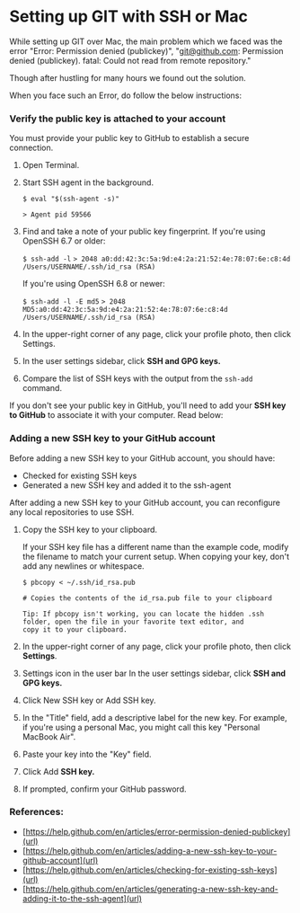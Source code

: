 # Setting up GIT with SSH or Mac

While setting up GIT over Mac, the main problem which we faced was the error "Error: Permission denied (publickey)", "git@github.com: Permission denied (publickey).
fatal: Could not read from remote repository."
 
 Though after hustling for many hours we found out the solution.
 
 When you face such an Error, do follow the below instructions:
 
 
### Verify the public key is attached to your account

You must provide your public key to GitHub to establish a secure connection.

1. Open Terminal.

2. Start SSH agent in the background.

   ``$ eval "$(ssh-agent -s)"``

   ``> Agent pid 59566``
   
3. Find and take a note of your public key fingerprint. If you're using OpenSSH 6.7 or older:

   ``$ ssh-add -l``
   ``> 2048 a0:dd:42:3c:5a:9d:e4:2a:21:52:4e:78:07:6e:c8:4d /Users/USERNAME/.ssh/id_rsa (RSA)``
   
   If you're using OpenSSH 6.8 or newer:

   ``$ ssh-add -l -E md5``
   ``> 2048 MD5:a0:dd:42:3c:5a:9d:e4:2a:21:52:4e:78:07:6e:c8:4d /Users/USERNAME/.ssh/id_rsa (RSA)``
   
4. In the upper-right corner of any page, click your profile photo, then click Settings.


5. In the user settings sidebar, click **SSH and GPG keys.**

6. Compare the list of SSH keys with the output from the ``ssh-add`` command.


If you don't see your public key in GitHub, you'll need to add your **SSH key to GitHub** to associate it with your computer. Read below:

### Adding a new SSH key to your GitHub account

Before adding a new SSH key to your GitHub account, you should have:

- Checked for existing SSH keys
- Generated a new SSH key and added it to the ssh-agent

After adding a new SSH key to your GitHub account, you can reconfigure any local repositories to use SSH.

1. Copy the SSH key to your clipboard.

    If your SSH key file has a different name than the example code, modify the filename to match your current setup. When       copying your key, don't add any newlines or whitespace.

    ``$ pbcopy < ~/.ssh/id_rsa.pub``
    
    ``# Copies the contents of the id_rsa.pub file to your clipboard``
    
    ``Tip: If pbcopy isn't working, you can locate the hidden .ssh folder, open the file in your favorite text editor, and         copy it to your clipboard.``

2. In the upper-right corner of any page, click your profile photo, then click **Settings**.

3. Settings icon in the user bar
   In the user settings sidebar, click **SSH and GPG keys.**

4. Click New SSH key or Add SSH key.

5. In the "Title" field, add a descriptive label for the new key. For example, if you're using a personal Mac, you might        call this key "Personal MacBook Air".

6. Paste your key into the "Key" field.

7. Click Add **SSH key.**

8. If prompted, confirm your GitHub password.


### References:
- [https://help.github.com/en/articles/error-permission-denied-publickey](url)
- [https://help.github.com/en/articles/adding-a-new-ssh-key-to-your-github-account](url)
- [https://help.github.com/en/articles/checking-for-existing-ssh-keys](url)
- [https://help.github.com/en/articles/generating-a-new-ssh-key-and-adding-it-to-the-ssh-agent](url)
